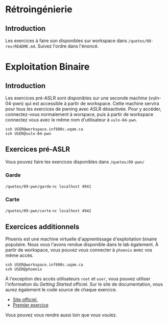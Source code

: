 # Rétroingénierie
## Introduction
Les exercices à faire son disponibles sur workspace dans `/quetes/08-rev/README.md`. Suivez l'ordre dans l'énoncé.
# Exploitation Binaire
## Introduction
Les exercices pré-ASLR sont disponibles sur une seconde machine (vuln-04-pwn) qui est accessible à partir de workspace. Cette machine servira pour tous les exercices de pwning avec ASLR désactivée. Pour y accéder, connectez-vous normalement à worspace, puis à partir de workspace connectez vous avec le même nom d'utilisateur à `vuln-04-pwn`.

```
ssh USER@workspace.inf600c.uqam.ca
ssh USER@vuln-04-pwn
```

## Exercices pré-ASLR
Vous pouvez faire les exercices disponibles dans `/quetes/09-pwn/`

### Garde
`/quetes/09-pwn/garde`
`nc localhost 4941`
### Carte
`/quetes/09-pwn/carte`
`nc localhost 4942`

<!--
### Rouge
`/quetes/09-pwn/rouge`
`nc localhost 4943`

Rouge était initialement fait pour se réussir avec ASLR activé. Vous pouvez donc également l'essayer directement sur workspace lorsque nous aurons couvert ASLR en classe.
-->

## Exercices additionnels
Phoenix est une machine virtuelle d'apprentissage d'exploitation binaire populaire. Nous vous l'avons rendue disponible dans le lab également. À partir de workspace, vous pouvez vous connecter à `phoenix` avec vos même accès.

```
ssh USER@workspace.inf600c.uqam.ca
ssh USER@phoenix
```

À l'exception des accès utilisateurs `root` et `user`, vous pouvez utiliser l'information du *Getting Started* officiel. Sur le site de documentation, vous aurez également le code source de chaque exercice.

- [Site officiel.](http://exploit.education/phoenix/getting-started/)
- [Premier exercice](http://exploit.education/phoenix/stack-zero/)

Vous pouvez vous rendre aussi loin que vous voulez.

